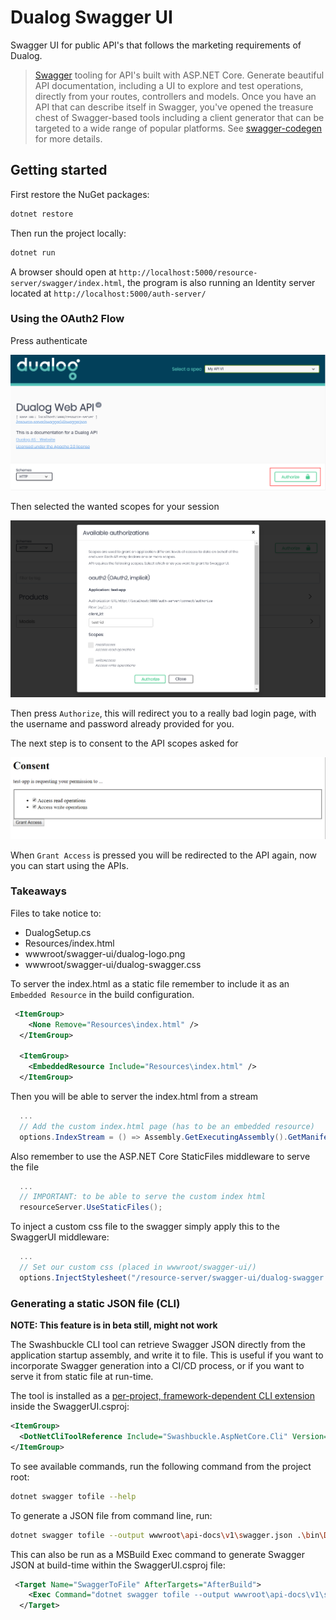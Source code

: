 # Dualog Swagger UI

Swagger UI for public API's that follows the marketing requirements of Dualog.

>[Swagger](http://swagger.io/) tooling for API's built with ASP.NET Core. Generate beautiful API documentation, including a UI to explore and test operations, directly from your routes, controllers and models. Once you have an API that can describe itself in Swagger, you've opened the treasure chest of Swagger-based tools including a client generator that can be targeted to a wide range of popular platforms. See [swagger-codegen](https://github.com/swagger-api/swagger-codegen) for more details.

## Getting started

First restore the NuGet packages:

```bash
dotnet restore
```

Then run the project locally:

```bash
dotnet run
```

A browser should open at `http://localhost:5000/resource-server/swagger/index.html`,
the program is also running an Identity server located at `http://localhost:5000/auth-server/`

### __Using the OAuth2 Flow__

Press authenticate

![Authenticate](Resources/auth.png "Auth")

Then selected the wanted scopes for your session

![Authenticate](Resources/scope.png "Auth")

Then press `Authorize`, this will redirect you to a really bad login page, with the username and password already provided for you.

The next step is to consent to the API scopes asked for

![Authenticate](Resources/consent.png "Auth")

When `Grant Access` is pressed you will be redirected to the API again, now you can start using the APIs.

### Takeaways

Files to take notice to:

* DualogSetup.cs
* Resources/index.html
* wwwroot/swagger-ui/dualog-logo.png
* wwwroot/swagger-ui/dualog-swagger.css

To server the index.html as a static file remember to include it as an `Embedded Resource` in the build configuration.

```xml
 <ItemGroup>
    <None Remove="Resources\index.html" />
  </ItemGroup>

  <ItemGroup>
    <EmbeddedResource Include="Resources\index.html" />
  </ItemGroup>
```

Then you will be able to server the index.html from a stream

```csharp
  ...
  // Add the custom index.html page (has to be an embedded resource)
  options.IndexStream = () => Assembly.GetExecutingAssembly().GetManifestResourceStream("SwaggerUI.Resources.index.html");
``` 

Also remember to use the ASP.NET Core StaticFiles middleware to serve the file

```csharp
  ...
  // IMPORTANT: to be able to serve the custom index html
  resourceServer.UseStaticFiles();
```

To inject a custom css file to the swagger simply apply this to the SwaggerUI middleware:

```csharp
  ...
  // Set our custom css (placed in wwwroot/swagger-ui/)
  options.InjectStylesheet("/resource-server/swagger-ui/dualog-swagger.css");
```

### __Generating a static JSON file (CLI)__

__NOTE: This feature is in beta still, might not work__

The Swashbuckle CLI tool can retrieve Swagger JSON directly from the application startup assembly, and write it to file. This is useful if you want to incorporate Swagger generation into a CI/CD process, or if you want to serve it from static file at run-time.

The tool is installed as a [per-project, framework-dependent CLI extension](https://docs.microsoft.com/en-us/dotnet/core/tools/extensibility#per-project-based-extensibility) inside the SwaggerUI.csproj:

```xml
<ItemGroup>
  <DotNetCliToolReference Include="Swashbuckle.AspNetCore.Cli" Version="3.0.0-beta1" />
</ItemGroup>
```

To see available commands, run the following command from the project root:

```bash
dotnet swagger tofile --help
```

To generate a JSON file from command line, run:

```bash
dotnet swagger tofile --output wwwroot\api-docs\v1\swagger.json .\bin\Debug\netcoreapp2.1\SwaggerUI.dll v1
````

This can  also be run as a MSBuild Exec command to generate Swagger JSON at build-time within the SwaggerUI.csproj file:

```xml  
 <Target Name="SwaggerToFile" AfterTargets="AfterBuild">
    <Exec Command="dotnet swagger tofile --output wwwroot\api-docs\v1\swagger.json $(OutputPath)$(AssemblyName).Views.dll v1" />
  </Target>
```